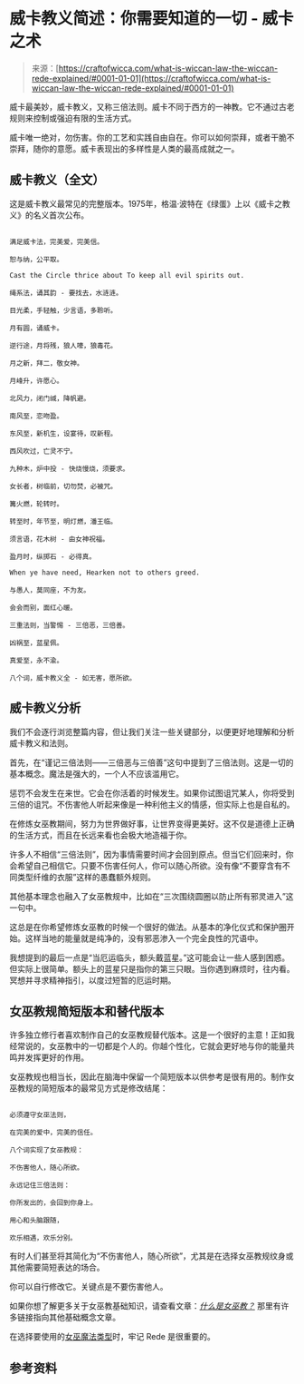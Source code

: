 <!--yml

分类：未分类

日期：2024-06-12 18:09:56

-->

# 威卡教义简述：你需要知道的一切 - 威卡之术

> 来源：[https://craftofwicca.com/what-is-wiccan-law-the-wiccan-rede-explained/#0001-01-01](https://craftofwicca.com/what-is-wiccan-law-the-wiccan-rede-explained/#0001-01-01)

威卡最美妙，威卡教义，又称三倍法则。威卡不同于西方的一神教。它不通过古老规则来控制或强迫有限的生活方式。

威卡唯一绝对，勿伤害。你的工艺和实践自由自在。你可以如何崇拜，或者干脆不崇拜，随你的意愿。威卡表现出的多样性是人类的最高成就之一。

## 威卡教义（全文）

这是威卡教义最常见的完整版本。1975年，格温·波特在《绿蛋》上以《威卡之教义》的名义首次公布。

```

满足威卡法，完美爱，完美信。

恕与纳，公平取。

Cast the Circle thrice about To keep all evil spirits out.

绳系法，诵其韵 - 要找去，水涟涟。

目光柔，手轻触，少言语，多聆听。

月有圆，诵威卡。

逆行途，月将残，狼人嚎，狼毒花。

月之新，拜二，敬女神。

月峰升，许愿心。

北风力，闭门缄，降帆避。

南风至，恋吻盈。

东风至，新机生，设宴待，叹新程。

西风吹过，亡灵不宁。

九种木，炉中投 - 快烧慢烧，须要求。

女长者，树临前，切勿焚，必被咒。

篝火燃，轮转时。

转至时，年节至，明灯燃，潘王临。

须言语，花木树 - 由女神祝福。

盈月时，纵掷石 - 必得真。

When ye have need, Hearken not to others greed.

与愚人，莫同座，不为友。

会会而别，面红心暖。

三重法则，当警惕 - 三倍恶，三倍善。

凶祸至，蓝星佩。

真爱至，永不渝。

八个词，威卡教义全 - 如无害，愿所欲。

```

## 威卡教义分析

我们不会逐行浏览整篇内容，但让我们关注一些关键部分，以便更好地理解和分析威卡教义和法则。

首先，在“谨记三倍法则——三倍恶与三倍善”这句中提到了三倍法则。这是一切的基本概念。魔法是强大的，一个人不应该滥用它。

惩罚不会发生在来世。它会在你活着的时候发生。如果你试图诅咒某人，你将受到三倍的诅咒。不伤害他人听起来像是一种利他主义的情感，但实际上也是自私的。

在修炼女巫教期间，努力为世界做好事，让世界变得更美好。这不仅是道德上正确的生活方式，而且在长远来看也会极大地造福于你。

许多人不相信“三倍法则”，因为事情需要时间才会回到原点。但当它们回来时，你会希望自己相信它。只要不伤害任何人，你可以随心所欲。没有像“不要穿含有不同类型纤维的衣服”这样的愚蠢额外规则。

其他基本理念也融入了女巫教规中，比如在“三次围绕圆圈以防止所有邪灵进入”这一句中。

这总是在你希望修炼女巫教的时候一个很好的做法。从基本的净化仪式和保护圈开始。这样当地的能量就是纯净的，没有邪恶渗入一个完全良性的咒语中。

我想提到的最后一点是“当厄运临头，额头戴蓝星。”这可能会让一些人感到困惑。但实际上很简单。额头上的蓝星只是指你的第三只眼。当你遇到麻烦时，往内看。冥想并寻求精神指引，以度过短暂的厄运时期。

## 女巫教规简短版本和替代版本

许多独立修行者喜欢制作自己的女巫教规替代版本。这是一个很好的主意！正如我经常说的，女巫教中的一切都是个人的。你越个性化，它就会更好地与你的能量共鸣并发挥更好的作用。

女巫教规也相当长，因此在脑海中保留一个简短版本以供参考是很有用的。制作女巫教规的简短版本的最常见方式是修改结尾：

```

必须遵守女巫法则，

在完美的爱中，完美的信任。

八个词实现了女巫教规：

不伤害他人，随心所欲。

永远记住三倍法则：

你所发出的，会回到你身上。

用心和头脑跟随，

欢乐相遇，欢乐分别。

```

有时人们甚至将其简化为“不伤害他人，随心所欲”，尤其是在选择女巫教规纹身或其他需要简短表达的场合。

你可以自行修改它。关键点是不要伤害他人。

如果你想了解更多关于女巫教基础知识，请查看文章：*[什么是女巫教？](https://craftofwicca.com/home/)* 那里有许多链接指向其他基础概念文章。

在选择要使用的[女巫魔法类型](https://craftofwicca.com/understanding-the-different-types-of-wiccan-magic/)时，牢记 Rede 是很重要的。

## 参考资料
